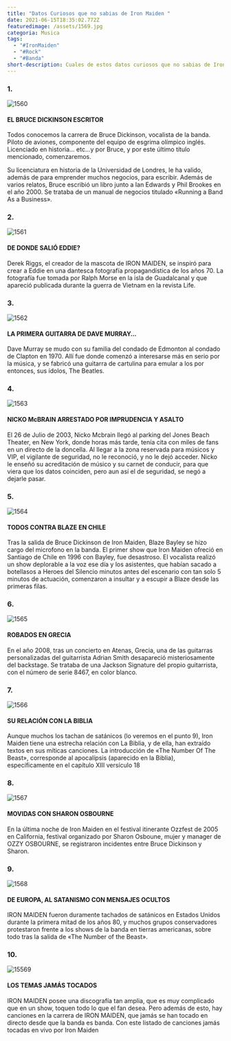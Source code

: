 ```yaml
---
title: "Datos Curiosos que no sabias de Iron Maiden "
date: 2021-06-15T18:35:02.772Z
featuredimage: /assets/1569.jpg
categoria: Musica
tags:
  - "#IronMaiden"
  - "#Rock"
  - "#Banda"
short-description: Cuales de estos datos curiosos que no sabias de Iron Maiden
---
```

### 1.

![1560](/assets/1560.jpg "1560")

#### EL BRUCE DICKINSON ESCRITOR

Todos conocemos la carrera de Bruce Dickinson, vocalista de la banda. Piloto de aviones, componente del equipo de esgrima olímpico inglés. Licenciado en historia… etc…y por Bruce, y por este último título mencionado, comenzaremos.

Su licenciatura en historia de la Universidad de Londres, le ha valido, además de para emprender muchos negocios,  para escribir. Además de varios relatos, Bruce escribió un libro junto a Ian Edwards y Phil Brookes en el año 2000. Se trataba de un manual de negocios titulado «Running a Band As a Business».

### 2.

![1561](/assets/1561.jpg "1561")

#### DE DONDE SALIÓ EDDIE?


Derek Riggs, el creador de la mascota de IRON MAIDEN, se inspiró para crear a Eddie en una dantesca fotografía propagandística de los años 70. La fotografía fue tomada por Ralph Morse en la isla de Guadalcanal y que apareció publicada durante la guerra de Vietnam en la revista Life.

### 3.

![1562](/assets/1562.jpg "1562")

#### LA PRIMERA GUITARRA DE DAVE MURRAY…

Dave Murray se mudo con su familia del condado de Edmonton al condado de Clapton en 1970. Allí fue donde comenzó a interesarse más en serio por la música, y se fabricó una guitarra de cartulina para emular a los por entonces, sus ídolos, The Beatles.

### 4.

![1563](/assets/1563.jpg "1563")

#### NICKO McBRAIN ARRESTADO POR IMPRUDENCIA Y ASALTO

El 26 de Julio de 2003, Nicko Mcbrain llegó al parking del Jones Beach Theater, en New York, donde horas más tarde, tenía cita con miles de fans en un directo de la doncella. Al llegar a la zona reservada para músicos y VIP, el vigilante de seguridad, no le reconoció, y no le dejó acceder. Nicko le enseñó su acreditación de músico y su carnet de conducir, para que viera que los datos coinciden, pero aun así el de seguridad, se negó a dejarle pasar.

### 5.

![1564](/assets/1564.jpg "1564")

#### TODOS CONTRA BLAZE EN CHILE

Tras la salida de Bruce Dickinson de Iron Maiden, Blaze Bayley se hizo cargo del microfono en la banda. El primer show que Iron Maiden ofreció en Santiago de Chile en 1996 con Bayley, fue desastroso. El vocalista realizó un show deplorable a la voz ese día y los asistentes, que habían sacado a botellasos a Heroes del Silencio minutos antes del escenario con tan solo 5 minutos de actuación, comenzaron a insultar y a escupir a Blaze desde las primeras filas.

### 6.

![1565](/assets/1565.jpg "1565")

#### ROBADOS EN GRECIA

En el año 2008, tras un concierto en Atenas, Grecia, una de las guitarras personalizadas del guitarrista Adrian Smith desapareció misteriosamente del backstage. Se trataba de una Jackson Signature del propio guitarrista, con el número de serie 8467, en color blanco.

### 7.

![1566](/assets/1566.png "1566")

#### SU RELACIÓN CON LA BIBLIA

Aunque muchos los tachan de satánicos (lo veremos en el punto 9), Iron Maiden tiene una estrecha relación con La Biblia, y de ella, han extraído textos en sus míticas canciones. La introducción de «The Number Of The Beast», corresponde al apocalípsis (aparecido en la Biblia), específicamente en el capítulo XIII versículo 18

### 8.

![1567](/assets/1567.jpg "15567")

#### MOVIDAS CON SHARON OSBOURNE

En la última noche de Iron Maiden en el festival itinerante Ozzfest de 2005 en California, festival organizado por Sharon Osboune, mujer y manager de OZZY OSBOURNE, se registraron incidentes entre Bruce Dickinson y Sharon.

### 9.

![1568](/assets/1568.jpg "1568")

#### DE EUROPA, AL SATANISMO CON MENSAJES OCULTOS

IRON MAIDEN fueron duramente tachados de satánicos en Estados Unidos durante la primera mitad de los años 80, y muchos grupos conservadores protestaron frente a los shows de la banda en tierras americanas, sobre todo tras la salida de «The Number of the Beast».

### 10.

![15569](/assets/1569.jpg "15669")

#### LOS TEMAS JAMÁS TOCADOS

IRON MAIDEN posee una discografía tan amplia, que es muy complicado que en un show, toquen todo lo que el fan desea. Pero además de esto, hay canciones en la carrera de IRON MAIDEN, que jamás se han tocado en directo desde que la banda es banda. Con este listado de canciones jamás tocadas en vivo por Iron Maiden